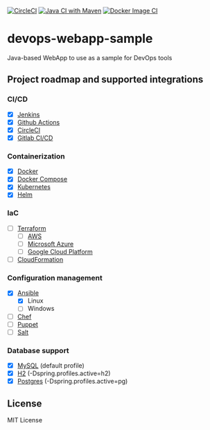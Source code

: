 [![CircleCI](https://dl.circleci.com/status-badge/img/gh/RevianLabs/devops-webapp-sample/tree/master.svg?style=svg)](https://dl.circleci.com/status-badge/redirect/gh/RevianLabs/devops-webapp-sample/tree/master)
[![Java CI with Maven](https://github.com/RevianLabs/devops-webapp-sample/actions/workflows/maven.yml/badge.svg?branch=master)](https://github.com/RevianLabs/devops-webapp-sample/actions/workflows/maven.yml)
[![Docker Image CI](https://github.com/RevianLabs/devops-webapp-sample/actions/workflows/docker-image.yml/badge.svg?branch=master)](https://github.com/RevianLabs/devops-webapp-sample/actions/workflows/docker-image.yml)

# devops-webapp-sample
Java-based WebApp to use as a sample for DevOps tools


## Project roadmap and supported integrations

### CI/CD

 * [x] [Jenkins](https://www.jenkins.io/)
 * [x] [Github Actions](https://github.com/features/actions)
 * [x] [CircleCI](https://circleci.com/)
 * [x] [Gitlab CI/CD](https://docs.gitlab.com/ee/ci/)
 
### Containerization

 * [x] [Docker](https://www.docker.com/)
 * [x] [Docker Compose](https://docs.docker.com/compose/)
 * [x] [Kubernetes](https://kubernetes.io/)
 * [x] [Helm](https://helm.sh/)
 
### IaC

 * [ ] [Terraform](https://www.terraform.io/)
     * [ ] [AWS](https://aws.amazon.com/)
     * [ ] [Microsoft Azure](https://azure.microsoft.com/en-us/)
     * [ ] [Google Cloud Platform](https://cloud.google.com/)
 * [ ] [CloudFormation](https://aws.amazon.com/cloudformation/)
 
### Configuration management

 * [x] [Ansible](https://www.ansible.com/)
     * [x] Linux
     * [ ] Windows
 * [ ] [Chef](https://www.chef.io/)
 * [ ] [Puppet](https://puppet.com/)
 * [ ] [Salt](https://saltproject.io/)

### Database support

 * [x] [MySQL](https://www.mysql.com/) (default profile)
 * [x] [H2](https://www.h2database.com/html/main.html) (-Dspring.profiles.active=h2)
 * [x] [Postgres](https://www.postgresql.org/) (-Dspring.profiles.active=pg)

## License

MIT License
